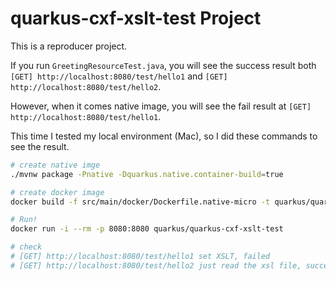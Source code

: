 # quarkus-cxf-xslt-test Project

This is a reproducer project.

If you run `GreetingResourceTest.java`, you will see the success result both `[GET] http://localhost:8080/test/hello1` and `[GET] http://localhost:8080/test/hello2`.

However, when it comes native image, you will see the fail result at `[GET] http://localhost:8080/test/hello1`.

This time I tested my local environment (Mac), so I did these commands to see the result.

```bash
# create native imge
./mvnw package -Pnative -Dquarkus.native.container-build=true

# create docker image
docker build -f src/main/docker/Dockerfile.native-micro -t quarkus/quarkus-cxf-xslt-test .

# Run!
docker run -i --rm -p 8080:8080 quarkus/quarkus-cxf-xslt-test

# check
# [GET] http://localhost:8080/test/hello1 set XSLT, failed
# [GET] http://localhost:8080/test/hello2 just read the xsl file, success
```
